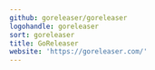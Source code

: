 ```yaml
---
github: goreleaser/goreleaser
logohandle: goreleaser
sort: goreleaser
title: GoReleaser
website: 'https://goreleaser.com/'
---
```

